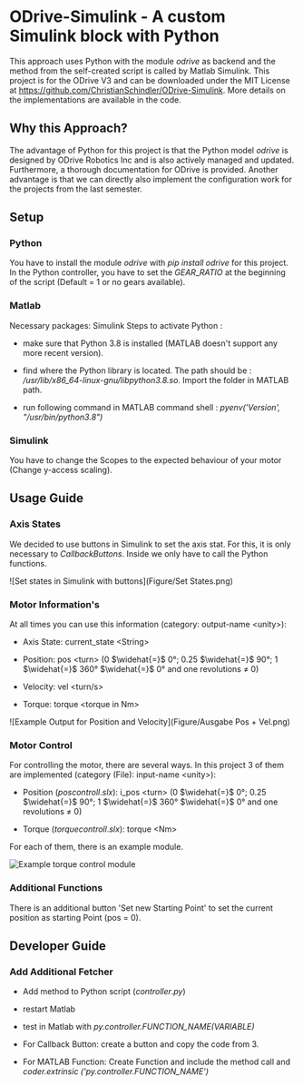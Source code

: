 # ODrive-Simulink - A custom Simulink block with Python

This approach uses Python with the module $odrive$ as backend and the
method from the self-created script is called by Matlab Simulink. This
project is for the ODrive V3 and can be downloaded under the MIT License
at <https://github.com/ChristianSchindler/ODrive-Simulink>. More details
on the implementations are available in the code.

## Why this Approach?

The advantage of Python for this project is that the Python model
$odrive$ is designed by ODrive Robotics Inc and is also actively managed
and updated. Furthermore, a thorough documentation for ODrive is
provided. Another advantage is that we can directly also implement the
configuration work for the projects from the last semester.

## Setup

### Python

You have to install the module $odrive$ with *pip install odrive* for
this project. In the Python controller, you have to set the
$GEAR\_RATIO$ at the beginning of the script (Default = 1 or no gears
available).

### Matlab

Necessary packages: Simulink Steps to activate Python :

-   make sure that Python 3.8 is installed (MATLAB doesn't support any
    more recent version).

-   find where the Python library is located. The path should be :
    */usr/lib/x86_64-linux-gnu/libpython3.8.so*. Import the folder in
    MATLAB path.

-   run following command in MATLAB command shell : *pyenv('Version',
    \"/usr/bin/python3.8\")*

### Simulink

You have to change the Scopes to the expected behaviour of your motor
(Change y-access scaling).

## Usage Guide

### Axis States

We decided to use buttons in Simulink to set the axis stat. For this, it
is only necessary to $Callback Buttons$. Inside we only have to call the
Python functions.

![Set states in Simulink with
buttons](Figure/Set States.png)

### Motor Information's

At all times you can use this information (category: output-name
\<unity\>):

-   Axis State: current_state \<String\>

-   Position: pos \<turn\> (0 $\widehat{=}$ 0°; 0.25 $\widehat{=}$ 90°;
    1 $\widehat{=}$ 360° $\widehat{=}$ 0° and one revolutions $\neq$ 0)

-   Velocity: vel \<turn/s\>

-   Torque: torque \<torque in Nm\>

![Example Output for Position and
Velocity](Figure/Ausgabe Pos + Vel.png)

### Motor Control

For controlling the motor, there are several ways. In this project 3 of
them are implemented (category (File): input-name \<unity\>):

-   Position ($poscontroll.slx$): i_pos \<turn\> (0 $\widehat{=}$ 0°;
    0.25 $\widehat{=}$ 90°; 1 $\widehat{=}$ 360° $\widehat{=}$ 0° and
    one revolutions $\neq$ 0)

-   Torque ($torquecontroll.slx$): torque \<Nm\>

For each of them, there is an example module.

![Example torque control
module](Figure/Torque_controll.png)

### Additional Functions

There is an additional button 'Set new Starting Point' to set the
current position as starting Point (pos $=$ 0).

## Developer Guide

### Add Additional Fetcher

-   Add method to Python script ($controller.py$)

-   restart Matlab

-   test in Matlab with *py.controller.FUNCTION_NAME(VARIABLE)*

-   For Callback Button: create a button and copy the code from $3.$

-   For MATLAB Function: Create Function and include the method call and
    *coder.extrinsic ('py.controller.FUNCTION_NAME')*
